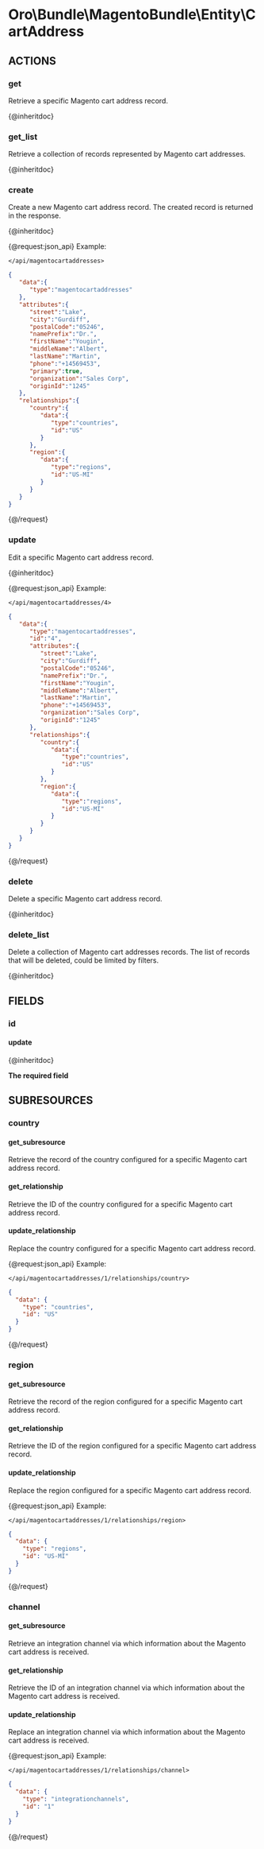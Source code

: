 # Oro\Bundle\MagentoBundle\Entity\CartAddress

## ACTIONS  

### get

Retrieve a specific Magento cart address record.

{@inheritdoc}

### get_list

Retrieve a collection of records represented by Magento cart addresses.

{@inheritdoc}

### create

Create a new Magento cart address record.
The created record is returned in the response.

{@inheritdoc}

{@request:json_api}
Example:

`</api/magentocartaddresses>`

```JSON
{  
   "data":{  
      "type":"magentocartaddresses"
   },
   "attributes":{  
      "street":"Lake",
      "city":"Gurdiff",
      "postalCode":"05246",
      "namePrefix":"Dr.",
      "firstName":"Yougin",
      "middleName":"Albert",
      "lastName":"Martin",
      "phone":"+14569453",
      "primary":true,
      "organization":"Sales Corp",
      "originId":"1245"
   },
   "relationships":{  
      "country":{  
         "data":{  
            "type":"countries",
            "id":"US"
         }
      },
      "region":{  
         "data":{  
            "type":"regions",
            "id":"US-MI"
         }
      }
   }
}
```
{@/request}

### update

Edit a specific Magento cart address record.

{@inheritdoc}

{@request:json_api}
Example:

`</api/magentocartaddresses/4>`

```JSON
{  
   "data":{  
      "type":"magentocartaddresses",
      "id":"4",
      "attributes":{  
         "street":"Lake",
         "city":"Gurdiff",
         "postalCode":"05246",
         "namePrefix":"Dr.",
         "firstName":"Yougin",
         "middleName":"Albert",
         "lastName":"Martin",
         "phone":"+14569453",
         "organization":"Sales Corp",
         "originId":"1245"
      },
      "relationships":{  
         "country":{  
            "data":{  
               "type":"countries",
               "id":"US"
            }
         },
         "region":{  
            "data":{  
               "type":"regions",
               "id":"US-MI"
            }
         }
      }
   }
}
```
{@/request}

### delete

Delete a specific Magento cart address record.

{@inheritdoc}

### delete_list

Delete a collection of Magento cart addresses records.
The list of records that will be deleted, could be limited by filters.

{@inheritdoc}

## FIELDS

### id

#### update

{@inheritdoc}

**The required field**

## SUBRESOURCES

### country

#### get_subresource

Retrieve the record of the country configured for a specific Magento cart address record.

#### get_relationship

Retrieve the ID of the country configured for a specific Magento cart address record.

#### update_relationship

Replace the country configured for a specific Magento cart address record.

{@request:json_api}
Example:

`</api/magentocartaddresses/1/relationships/country>`

```JSON
{
  "data": {
    "type": "countries",
    "id": "US"
  }
}
```
{@/request}

### region

#### get_subresource

Retrieve the record of the region configured for a specific Magento cart address record.

#### get_relationship

Retrieve the ID of the region configured for a specific Magento cart address record.

#### update_relationship

Replace the region configured for a specific Magento cart address record.

{@request:json_api}
Example:

`</api/magentocartaddresses/1/relationships/region>`

```JSON
{
  "data": {
    "type": "regions",
    "id": "US-MI"
  }
}
```
{@/request}

### channel

#### get_subresource

Retrieve an integration channel via which information about the Magento cart address is received.

#### get_relationship

Retrieve the ID of an integration channel via which information about the Magento cart address is received.

#### update_relationship

Replace an integration channel via which information about the Magento cart address is received.

{@request:json_api}
Example:

`</api/magentocartaddresses/1/relationships/channel>`

```JSON
{
  "data": {
    "type": "integrationchannels",
    "id": "1"
  }
}
```
{@/request}
